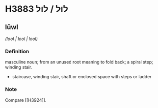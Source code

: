 # H3883 לוּל / לול

## lûwl

_(lool | lool | lool)_

### Definition

masculine noun; from an unused root meaning to fold back; a spiral step; winding stair.

- staircase, winding stair, shaft or enclosed space with steps or ladder


### Note

Compare [[H3924]].

